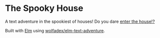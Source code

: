 # The Spooky House

A text adventure in the spookiest of houses! Do you dare [enter the house!?](https://wolfadex.github.io/spooky-house/)

Built with [Elm](https://elm-lang.org) using [wolfadex/elm-text-adventure](https://package.elm-lang.org/packages/wolfadex/elm-text-adventure/latest/).